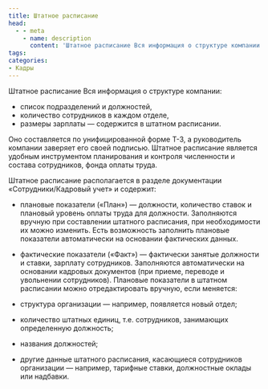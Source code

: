 ```yaml
---
title: Штатное расписание
head:
  - - meta
    - name: description
      content: 'Штатное расписание Вся информация о структуре компании Оно составляется по унифицированной форме Т-3, а руководитель компании заверяет его своей подписью'
tags:
categories:
- Кадры
---
```


Штатное расписание
Вся информация о структуре компании: 
- список подразделений и должностей,
- количество сотрудников в каждом отделе,
- размеры зарплаты — содержится в штатном расписании. 





Оно составляется по унифицированной форме Т-3, а руководитель компании заверяет его своей подписью. 
Штатное расписание является удобным инструментом планирования и контроля численности и состава сотрудников, фонда оплаты труда.

Штатное расписание располагается в разделе документации «Сотрудники/Кадровый учет» и содержит:

- плановые показатели («План») — должности, количество ставок и плановый уровень оплаты труда для должности.
Заполняются вручную при составлении штатного расписания, при необходимости их можно изменить. 
Есть возможность заполнить плановые показатели автоматически на основании фактических данных.

- фактические показатели («Факт») — фактически занятые должности и ставки, зарплату сотрудников.
Заполняются автоматически на основании кадровых документов (при приеме, переводе и увольнении сотрудников).
Плановые показатели в штатном расписании можно отредактировать вручную, если меняется:

- структура организации — например, появляется новый отдел;
- количество штатных единиц, т.е. сотрудников, занимающих определенную должность;
- названия должностей;
- другие данные штатного расписания, касающиеся сотрудников организации — например, тарифные ставки, должностные оклады или надбавки.
